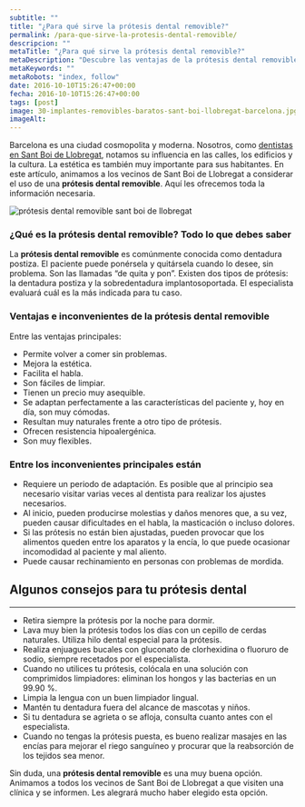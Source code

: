 ```yaml
---
subtitle: ""
title: "¿Para qué sirve la prótesis dental removible?"
permalink: /para-que-sirve-la-protesis-dental-removible/
descripcion: ""
metaTitle: "¿Para qué sirve la prótesis dental removible?"
metaDescription: "Descubre las ventajas de la prótesis dental removible en Sant Boi de Llobregat | Mejora tu estética y funcionalidad dental con soluciones cómodas y asequibles | Información completa y consejos útiles para el cuidado de tu dentadura postiza"
metaKeywords: ""
metaRobots: "index, follow"
date: 2016-10-10T15:26:47+00:00
fecha: 2016-10-10T15:26:47+00:00
tags: [post]
image: 30-implantes-removibles-baratos-sant-boi-llobregat-barcelona.jpg
imageAlt: 
---
```


Barcelona es una ciudad cosmopolita y moderna. Nosotros, como [dentistas en Sant Boi de Llobregat](http://centredentalbaste.com/), notamos su influencia en las calles, los edificios y la cultura. La estética es también muy importante para sus habitantes. En este artículo, animamos a los vecinos de Sant Boi de Llobregat a considerar el uso de una **prótesis dental removible**. Aquí les ofrecemos toda la información necesaria.

![prótesis dental removible sant boi de llobregat](/assets/static/images/blog/blog-inner/implantes-removibles-baratos-sant-boi-llobregat-barcelona-1200x480.jpg)

### ¿Qué es la prótesis dental removible? Todo lo que debes saber

La **prótesis dental removible** es comúnmente conocida como dentadura postiza. El paciente puede ponérsela y quitársela cuando lo desee, sin problema. Son las llamadas “de quita y pon”. Existen dos tipos de prótesis: la dentadura postiza y la sobredentadura implantosoportada. El especialista evaluará cuál es la más indicada para tu caso.
### Ventajas e inconvenientes de la prótesis dental removible
Entre las ventajas principales:
* Permite volver a comer sin problemas.
* Mejora la estética.
* Facilita el habla.
* Son fáciles de limpiar.
* Tienen un precio muy asequible.
* Se adaptan perfectamente a las características del paciente y, hoy en día, son muy cómodas.
* Resultan muy naturales frente a otro tipo de prótesis.
* Ofrecen resistencia hipoalergénica.
* Son muy flexibles.
### Entre los inconvenientes principales están
* Requiere un periodo de adaptación. Es posible que al principio sea necesario visitar varias veces al dentista para realizar los ajustes necesarios.
* Al inicio, pueden producirse molestias y daños menores que, a su vez, pueden causar dificultades en el habla, la masticación o incluso dolores.
* Si las prótesis no están bien ajustadas, pueden provocar que los alimentos queden entre los aparatos y la encía, lo que puede ocasionar incomodidad al paciente y mal aliento.
* Puede causar rechinamiento en personas con problemas de mordida.

## Algunos consejos para tu prótesis dental
---
* Retira siempre la prótesis por la noche para dormir.
* Lava muy bien la prótesis todos los días con un cepillo de cerdas naturales. Utiliza hilo dental especial para la prótesis.
* Realiza enjuagues bucales con gluconato de clorhexidina o fluoruro de sodio, siempre recetados por el especialista.
* Cuando no utilices tu prótesis, colócala en una solución con comprimidos limpiadores: eliminan los hongos y las bacterias en un 99.90 %.
* Limpia la lengua con un buen limpiador lingual.
* Mantén tu dentadura fuera del alcance de mascotas y niños.
* Si tu dentadura se agrieta o se afloja, consulta cuanto antes con el especialista.
* Cuando no tengas la prótesis puesta, es bueno realizar masajes en las encías para mejorar el riego sanguíneo y procurar que la reabsorción de los tejidos sea menor.

Sin duda, una **prótesis dental removible** es una muy buena opción. Animamos a todos los vecinos de Sant Boi de Llobregat a que visiten una clínica y se informen. Les alegrará mucho haber elegido esta opción.
